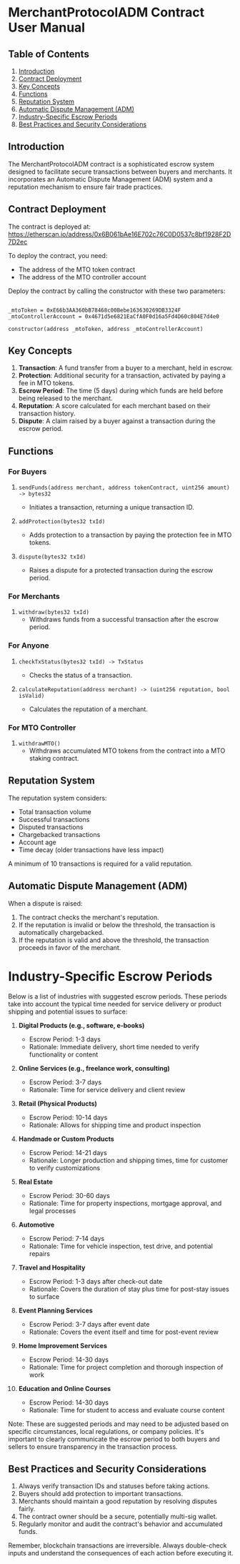 # MerchantProtocolADM Contract User Manual

## Table of Contents
1. [Introduction](#introduction)
2. [Contract Deployment](#contract-deployment)
3. [Key Concepts](#key-concepts)
4. [Functions](#functions)
5. [Reputation System](#reputation-system)
6. [Automatic Dispute Management (ADM)](#automatic-dispute-management-adm)
7. [Industry-Specific Escrow Periods](#industry-specific-escrow-periods)
8. [Best Practices and Security Considerations](#best-practices-and-security-considerations)

## Introduction

The MerchantProtocolADM contract is a sophisticated escrow system designed to facilitate secure transactions between buyers and merchants. It incorporates an Automatic Dispute Management (ADM) system and a reputation mechanism to ensure fair trade practices.

## Contract Deployment

The contract is deployed at:
https://etherscan.io/address/0x6B061bAe16E702c76C0D0537c8bf1928F2D7D2ec

To deploy the contract, you need:
- The address of the MTO token contract
- The address of the MTO controller account

Deploy the contract by calling the constructor with these two parameters:

```solidity

_mtoToken = 0xE66b3AA360bB78468c00Bebe163630269DB3324F
_mtoControllerAccount = 0x4671d5e6821EaCfA0F0d16a5Fd4D60c804E7d4e0

constructor(address _mtoToken, address _mtoControllerAccount)
```

## Key Concepts

1. **Transaction**: A fund transfer from a buyer to a merchant, held in escrow.
2. **Protection**: Additional security for a transaction, activated by paying a fee in MTO tokens.
3. **Escrow Period**: The time (5 days) during which funds are held before being released to the merchant.
4. **Reputation**: A score calculated for each merchant based on their transaction history.
5. **Dispute**: A claim raised by a buyer against a transaction during the escrow period.

## Functions

### For Buyers

1. `sendFunds(address merchant, address tokenContract, uint256 amount) -> bytes32`
   - Initiates a transaction, returning a unique transaction ID.

2. `addProtection(bytes32 txId)`
   - Adds protection to a transaction by paying the protection fee in MTO tokens.

3. `dispute(bytes32 txId)`
   - Raises a dispute for a protected transaction during the escrow period.

### For Merchants

1. `withdraw(bytes32 txId)`
   - Withdraws funds from a successful transaction after the escrow period.

### For Anyone

1. `checkTxStatus(bytes32 txId) -> TxStatus`
   - Checks the status of a transaction.

2. `calculateReputation(address merchant) -> (uint256 reputation, bool isValid)`
   - Calculates the reputation of a merchant.

### For MTO Controller

1. `withdrawMTO()`
   - Withdraws accumulated MTO tokens from the contract into a MTO staking contract.

## Reputation System

The reputation system considers:
- Total transaction volume
- Successful transactions
- Disputed transactions
- Chargebacked transactions
- Account age
- Time decay (older transactions have less impact)

A minimum of 10 transactions is required for a valid reputation.

## Automatic Dispute Management (ADM)

When a dispute is raised:
1. The contract checks the merchant's reputation.
2. If the reputation is invalid or below the threshold, the transaction is automatically chargebacked.
3. If the reputation is valid and above the threshold, the transaction proceeds in favor of the merchant.

# Industry-Specific Escrow Periods

Below is a list of industries with suggested escrow periods. These periods take into account the typical time needed for service delivery or product shipping and potential issues to surface:

1. **Digital Products (e.g., software, e-books)**
   - Escrow Period: 1-3 days
   - Rationale: Immediate delivery, short time needed to verify functionality or content

2. **Online Services (e.g., freelance work, consulting)**
   - Escrow Period: 3-7 days
   - Rationale: Time for service delivery and client review

3. **Retail (Physical Products)**
   - Escrow Period: 10-14 days
   - Rationale: Allows for shipping time and product inspection

4. **Handmade or Custom Products**
   - Escrow Period: 14-21 days
   - Rationale: Longer production and shipping times, time for customer to verify customizations

5. **Real Estate**
   - Escrow Period: 30-60 days
   - Rationale: Time for property inspections, mortgage approval, and legal processes

6. **Automotive**
   - Escrow Period: 7-14 days
   - Rationale: Time for vehicle inspection, test drive, and potential repairs

7. **Travel and Hospitality**
   - Escrow Period: 1-3 days after check-out date
   - Rationale: Covers the duration of stay plus time for post-stay issues to surface

8. **Event Planning Services**
   - Escrow Period: 3-7 days after event date
   - Rationale: Covers the event itself and time for post-event review

9. **Home Improvement Services**
   - Escrow Period: 14-30 days
   - Rationale: Time for project completion and thorough inspection of work

10. **Education and Online Courses**
    - Escrow Period: 14-30 days
    - Rationale: Time for student to access and evaluate course content

Note: These are suggested periods and may need to be adjusted based on specific circumstances, local regulations, or company policies. It's important to clearly communicate the escrow period to both buyers and sellers to ensure transparency in the transaction process.



## Best Practices and Security Considerations

1. Always verify transaction IDs and statuses before taking actions.
2. Buyers should add protection to important transactions.
3. Merchants should maintain a good reputation by resolving disputes fairly.
4. The contract owner should be a secure, potentially multi-sig wallet.
5. Regularly monitor and audit the contract's behavior and accumulated funds.

Remember, blockchain transactions are irreversible. Always double-check inputs and understand the consequences of each action before executing it.
